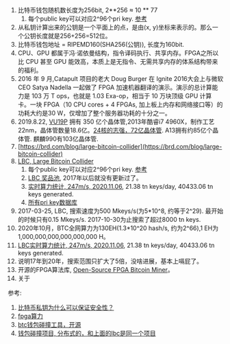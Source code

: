 1. 比特币钱包随机数长度为256bit, 2**256 ≈ 10 ** 77
   1. 每个public key可以对应2^96个pri key. [参考](https://bitcointalk.org/index.php?topic=1555043.msg15695929#msg15695929)
2. 从私钥计算出来的公钥是一个平面上的点，是由(x, y)坐标来表示的。那么一个公钥长度就是256+256=512位。
3. 比特币钱包地址 = RIPEMD160(SHA256(公钥)), 长度为160bit.
4. CPU、GPU 都属于冯·诺依曼结构，指令译码执行、共享内存。FPGA之所以比 CPU 甚至 GPU 能效高，本质上是无指令、无需共享内存的体系结构带来的福利。
5. 2016 年 9 月,Catapult 项目的老大 Doug Burger 在 Ignite 2016大会上与微软 CEO Satya Nadella 一起做了 FPGA 加速机器翻译的演示。演示的总计算能力是 103 万 T ops，也就是 1.03 Exa-op，相当于 10 万块顶级 GPU 计算卡。一块 FPGA（10 CPU cores + 4 FPGAs, 加上板上内存和网络接口等）的功耗大约是30 W，仅增加了整个服务器功耗的十分之一。
6. 2019.8.22, [VU19P](https://china.xilinx.com/news/media-kits/xilinx-announces-the-worlds-largest-fpga.html) 拥有 350 亿个晶体管,2013年酷睿i7 4960X，制作工艺22nm，晶体管数量18.6亿。[24核的志强，72亿晶体管](https://www.fool.com/investing/2016/06/13/intel-corporation-reveals-interesting-fact-about-n.aspx). A13拥有约85亿个晶体管. 麒麟990有103亿晶体管.
7. [https://brd.com/blog/large-bitcoin-collider](https://brd.com/blog/large-bitcoin-collider)
8. [LBC, Large Bitcoin Collider](https://lbc.cryptoguru.org/about)
   1. 每个public key可以对应2^96个pri key. [参考](https://bitcointalk.org/index.php?topic=1555043.msg15695929#msg15695929)
   1. [LBC 奖品池](https://lbc.cryptoguru.org/trophies), 2017年以后就没有更新过了。
   1. [实时算力统计, 247m/s, 2020.11.06](https://lbc.cryptoguru.org/stats), 21.38 tn keys/day, 40433.06 tn keys generated.
   1. [所有pri key数据库](https://lbc.cryptoguru.org/dio/)
10. 2017-03-25, LBC, 搜索速度为500 Mkeys/s(为5*10^8, 约等于2^29). 最开始的时候只有0.15 Mkeys/s. 2017-10-30为止搜索了超过8000 tn keys.
   1. 2020年10月，BTC全网算力为130EH(1.3*10^20 hash/s, 约为2^66),1 EH为1,000,000,000,000,000,000 H。
   1. [LBC实时算力统计, 247m/s, 2020.11.06](https://lbc.cryptoguru.org/stats), 21.38 tn keys/day, 40433.06 tn keys generated.
   1. 说明17年到20年，搜索范围只扩大了5倍，没啥进展，基本上嗝屁了。
11. 开源的FPGA算法库, [Open-Source FPGA Bitcoin Miner](https://github.com/progranism/Open-Source-FPGA-Bitcoin-Miner)。
1. 关于


参考:

1. [比特币私钥为什么可以保证安全性？](https://boolwallet.com/index.php/2019/10/14/%E6%AF%94%E7%89%B9%E5%B8%81%E7%A7%81%E9%92%A5%E4%B8%BA%E4%BB%80%E4%B9%88%E5%8F%AF%E4%BB%A5%E4%BF%9D%E8%AF%81%E5%AE%89%E5%85%A8%E6%80%A7%EF%BC%9F/)
2. [fpga算力](https://www.msra.cn/zh-cn/news/features/fpga-20170111)
1. [btc钱包碰撞工具，开源](https://github.com/basil00/pairgen)
1. [钱包碰撞项目, 分布式的，和上面的lbc是同一个项目](https://lbc.cryptoguru.org/)